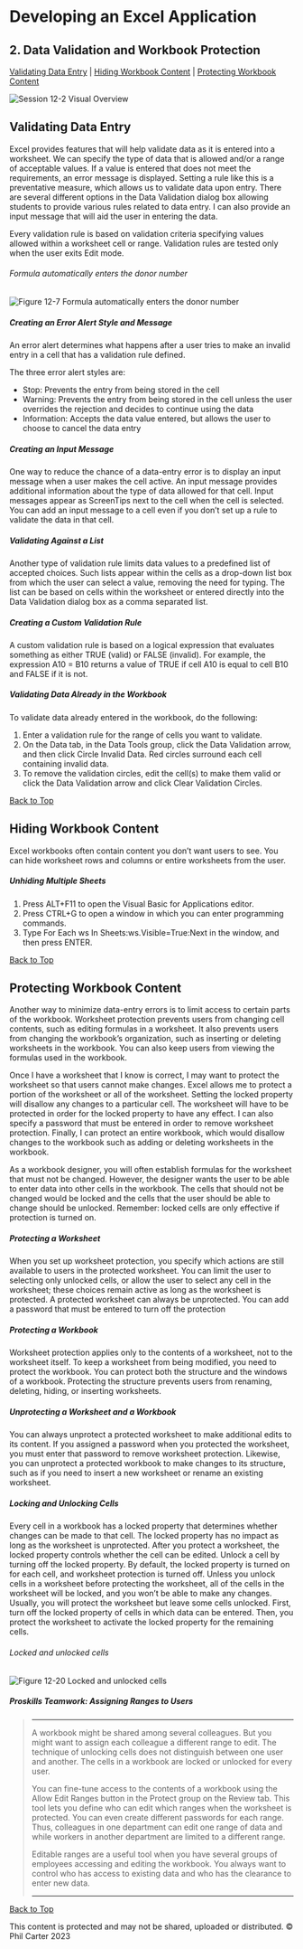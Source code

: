 # Developing an Excel Application
[](#top)
## 2. Data Validation and Workbook Protection
[Validating Data Entry](#validating-data-entry) |
[Hiding Workbook Content](#hiding-workbook-content) |
[Protecting Workbook Content](#protecting-workbook-content)

![Session 12-2 Visual Overview](../images/modules/M12/Session%2012.2.png)  

## [](#validating-data-entry)Validating Data Entry

Excel provides features that will help validate data as it is entered into a worksheet. We can specify the type of data that is allowed and/or a range of acceptable values. If a value is entered that does not meet the requirements, an error message is displayed. Setting a rule like this is a preventative measure, which allows us to validate data upon entry. There are several different options in the Data Validation dialog box allowing students to provide various rules related to data entry. I can also provide an input message that will aid the user in entering the data.

Every validation rule is based on validation criteria specifying values allowed within a worksheet cell or range. Validation rules are tested only when the user exits Edit mode.

###### Formula automatically enters the donor number
![Figure 12-7 Formula automatically enters the donor number](../images/modules/M12/Figure%2012-7.png)

##### Creating an Error Alert Style and Message

An error alert determines what happens after a user tries to make an invalid entry in a cell that has a validation rule defined.

The three error alert styles are:

*   Stop: Prevents the entry from being stored in the cell
*   Warning: Prevents the entry from being stored in the cell unless the user overrides the rejection and decides to continue using the data
*   Information: Accepts the data value entered, but allows the user to choose to cancel the data entry

##### Creating an Input Message

One way to reduce the chance of a data-entry error is to display an input message when a user makes the cell active. An input message provides additional information about the type of data allowed for that cell. Input messages appear as ScreenTips next to the cell when the cell is selected. You can add an input message to a cell even if you don’t set up a rule to validate the data in that cell.

##### Validating Against a List

Another type of validation rule limits data values to a predefined list of accepted choices. Such lists appear within the cells as a drop-down list box from which the user can select a value, removing the need for typing. The list can be based on cells within the worksheet or entered directly into the Data Validation dialog box as a comma separated list.

##### Creating a Custom Validation Rule

A custom validation rule is based on a logical expression that evaluates something as either TRUE (valid) or FALSE (invalid). For example, the expression A10 = B10 returns a value of TRUE if cell A10 is equal to cell B10 and FALSE if it is not.

##### Validating Data Already in the Workbook

To validate data already entered in the workbook, do the following:

1.  Enter a validation rule for the range of cells you want to validate.
2.  On the Data tab, in the Data Tools group, click the Data Validation arrow, and then click Circle Invalid Data. Red circles surround each cell containing invalid data.
3.  To remove the validation circles, edit the cell(s) to make them valid or click the Data Validation arrow and click Clear Validation Circles.

[Back to Top](#top)
## [](#hiding-workbook-content)Hiding Workbook Content

Excel workbooks often contain content you don’t want users to see. You can hide worksheet rows and columns or entire worksheets from the user.

##### Unhiding Multiple Sheets

1.  Press ALT+F11 to open the Visual Basic for Applications editor.
2.  Press CTRL+G to open a window in which you can enter programming commands.
3.  Type For Each ws In Sheets:ws.Visible=True:Next in the window, and then press ENTER.

[Back to Top](#top)
## [](#protecting-workbook-content)Protecting Workbook Content

Another way to minimize data-entry errors is to limit access to certain parts of the workbook. Worksheet protection prevents users from changing cell contents, such as editing formulas in a worksheet. It also prevents users from changing the workbook’s organization, such as inserting or deleting worksheets in the workbook. You can also keep users from viewing the formulas used in the workbook.

Once I have a worksheet that I know is correct, I may want to protect the worksheet so that users cannot make changes. Excel allows me to protect a portion of the worksheet or all of the worksheet. Setting the locked property will disallow any changes to a particular cell. The worksheet will have to be protected in order for the locked property to have any effect. I can also specify a password that must be entered in order to remove worksheet protection. Finally, I can protect an entire workbook, which would disallow changes to the workbook such as adding or deleting worksheets in the workbook.

As a workbook designer, you will often establish formulas for the worksheet that must not be changed. However, the designer wants the user to be able to enter data into other cells in the workbook. The cells that should not be changed would be locked and the cells that the user should be able to change should be unlocked. Remember: locked cells are only effective if protection is turned on.

##### Protecting a Worksheet

When you set up worksheet protection, you specify which actions are still available to users in the protected worksheet. You can limit the user to selecting only unlocked cells, or allow the user to select any cell in the worksheet; these choices remain active as long as the worksheet is protected. A protected worksheet can always be unprotected. You can add a password that must be entered to turn off the protection

##### Protecting a Workbook

Worksheet protection applies only to the contents of a worksheet, not to the worksheet itself. To keep a worksheet from being modified, you need to protect the workbook. You can protect both the structure and the windows of a workbook. Protecting the structure prevents users from renaming, deleting, hiding, or inserting worksheets.

##### Unprotecting a Worksheet and a Workbook

You can always unprotect a protected worksheet to make additional edits to its content. If you assigned a password when you protected the worksheet, you must enter that password to remove worksheet protection. Likewise, you can unprotect a protected workbook to make changes to its structure, such as if you need to insert a new worksheet or rename an existing worksheet.

##### Locking and Unlocking Cells

Every cell in a workbook has a locked property that determines whether changes can be made to that cell. The locked property has no impact as long as the worksheet is unprotected. After you protect a worksheet, the locked property controls whether the cell can be edited. Unlock a cell by turning off the locked property. By default, the locked property is turned on for each cell, and worksheet protection is turned off. Unless you unlock cells in a worksheet before protecting the worksheet, all of the cells in the worksheet will be locked, and you won’t be able to make any changes. Usually, you will protect the worksheet but leave some cells unlocked. First, turn off the locked property of cells in which data can be entered. Then, you protect the worksheet to activate the locked property for the remaining cells.

###### Locked and unlocked cells
![Figure 12-20 Locked and unlocked cells](../images/modules/M12/Figure%2012-20.png)

##### Proskills Teamwork: _Assigning Ranges to Users_

><hr>A workbook might be shared among several colleagues. But you might want to assign each colleague a different range to edit. The technique of unlocking cells does not distinguish between one user and another. The cells in a workbook are locked or unlocked for every user.
>
>You can fine-tune access to the contents of a workbook using the Allow Edit Ranges button in the Protect group on the Review tab. This tool lets you define who can edit which ranges when the worksheet is protected. You can even create different passwords for each range. Thus, colleagues in one department can edit one range of data and while workers in another department are limited to a different range.
>
>Editable ranges are a useful tool when you have several groups of employees accessing and editing the workbook. You always want to control who has access to existing data and who has the clearance to enter new data.
><hr>

[Back to Top](#top)

This content is protected and may not be shared, uploaded or distributed. © Phil Carter 2023

